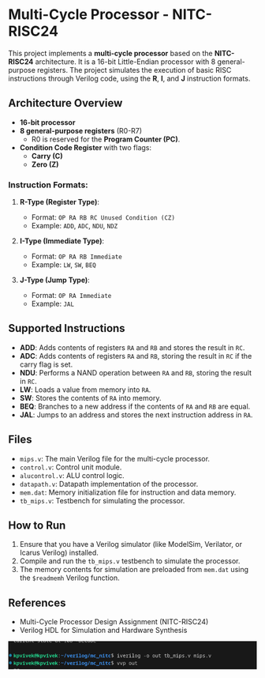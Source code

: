 # Multi-Cycle Processor - NITC-RISC24

This project implements a **multi-cycle processor** based on the **NITC-RISC24** architecture. It is a 16-bit Little-Endian processor with 8 general-purpose registers. The project simulates the execution of basic RISC instructions through Verilog code, using the **R**, **I**, and **J** instruction formats.

## Architecture Overview

- **16-bit processor**
- **8 general-purpose registers** (R0-R7)
  - R0 is reserved for the **Program Counter (PC)**.
- **Condition Code Register** with two flags:
  - **Carry (C)**
  - **Zero (Z)**

### Instruction Formats:

1. **R-Type (Register Type)**:

   - Format: `OP RA RB RC Unused Condition (CZ)`
   - Example: `ADD`, `ADC`, `NDU`, `NDZ`

2. **I-Type (Immediate Type)**:

   - Format: `OP RA RB Immediate`
   - Example: `LW`, `SW`, `BEQ`

3. **J-Type (Jump Type)**:
   - Format: `OP RA Immediate`
   - Example: `JAL`

## Supported Instructions

- **ADD**: Adds contents of registers `RA` and `RB` and stores the result in `RC`.
- **ADC**: Adds contents of registers `RA` and `RB`, storing the result in `RC` if the carry flag is set.
- **NDU**: Performs a NAND operation between `RA` and `RB`, storing the result in `RC`.
- **LW**: Loads a value from memory into `RA`.
- **SW**: Stores the contents of `RA` into memory.
- **BEQ**: Branches to a new address if the contents of `RA` and `RB` are equal.
- **JAL**: Jumps to an address and stores the next instruction address in `RA`.

## Files

- `mips.v`: The main Verilog file for the multi-cycle processor.
- `control.v`: Control unit module.
- `alucontrol.v`: ALU control logic.
- `datapath.v`: Datapath implementation of the processor.
- `mem.dat`: Memory initialization file for instruction and data memory.
- `tb_mips.v`: Testbench for simulating the processor.

## How to Run

1. Ensure that you have a Verilog simulator (like ModelSim, Verilator, or Icarus Verilog) installed.
2. Compile and run the `tb_mips.v` testbench to simulate the processor.
3. The memory contents for simulation are preloaded from `mem.dat` using the `$readmemh` Verilog function.

## References

- Multi-Cycle Processor Design Assignment (NITC-RISC24)
- Verilog HDL for Simulation and Hardware Synthesis

![alt text](image.png)
